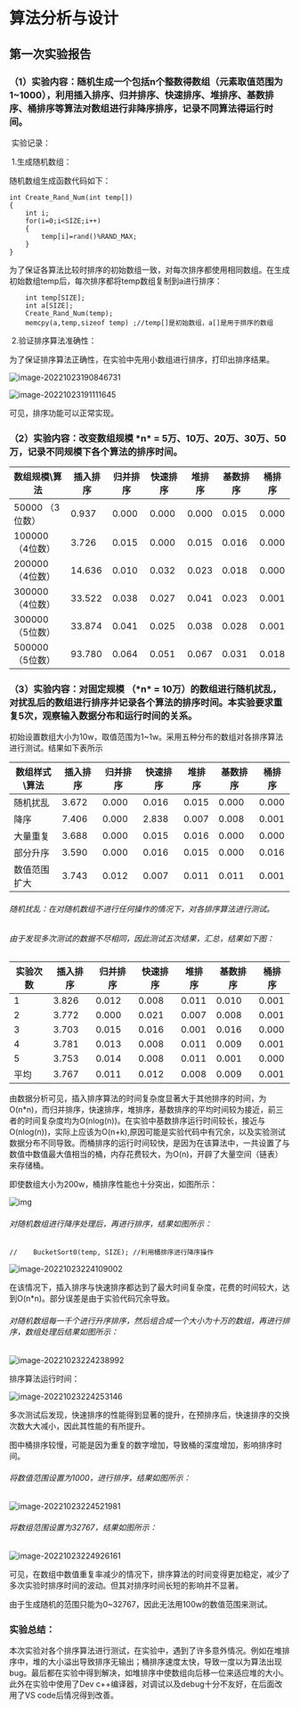 # **算法分析与设计**

##       第一次实验报告

### （1）实验内容：随机生成一个包括n个整数得数组（元素取值范围为1~1000），利用插入排序、归并排序、快速排序、堆排序、基数排序、桶排序等算法对数组进行非降序排序，记录不同算法得运行时间。

​          实验记录：

​         1.生成随机数组：

随机数组生成函数代码如下：

```
int Create_Rand_Num(int temp[])
{
    int i;
    for(i=0;i<SIZE;i++)
    {
        temp[i]=rand()%RAND_MAX;
    }
}
```

 为了保证各算法比较时排序的初始数组一致，对每次排序都使用相同数组。在生成初始数组temp后，每次排序都将temp数组复制到a进行排序：

```
    int temp[SIZE];
    int a[SIZE];
    Create_Rand_Num(temp);
    memcpy(a,temp,sizeof temp) ;//temp[]是初始数组，a[]是用于排序的数组 
```

 

​          2.验证排序算法准确性：

为了保证排序算法正确性，在实验中先用小数组进行排序，打印出排序结果。

![image-20221023190846731](C:\Users\LiangZhaoYi\AppData\Roaming\Typora\typora-user-images\image-20221023190846731.png)



![image-20221023191111645](C:\Users\LiangZhaoYi\AppData\Roaming\Typora\typora-user-images\image-20221023191111645.png)

可见，排序功能可以正常实现。



### （2）实验内容：改变数组规模 ***n\*** = 5万、10万、20万、30万、50万，记录不同规模下各个算法的排序时间。

| 数组规模\算法      | 插入排序 | 归并排序 | 快速排序 | 堆排序 | 基数排序 | 桶排序 |
| ------------------ | -------- | -------- | -------- | ------ | -------- | ------ |
| 50000 （3位数）    | 0.937    | 0.000    | 0.000    | 0.000  | 0.015    | 0.000  |
| 100000   （4位数） | 3.726    | 0.015    | 0.000    | 0.015  | 0.016    | 0.000  |
| 200000   （4位数） | 14.636   | 0.010    | 0.032    | 0.023  | 0.018    | 0.000  |
| 300000   （4位数） | 33.522   | 0.038    | 0.027    | 0.041  | 0.023    | 0.001  |
| 300000   （5位数） | 33.874   | 0.041    | 0.025    | 0.038  | 0.028    | 0.001  |
| 500000   （5位数） | 93.780   | 0.064    | 0.051    | 0.067  | 0.031    | 0.018  |



### （3）实验内容：对固定规模 （***n\*** = 10万）的数组进行随机扰乱，对扰乱后的数组进行排序并记录各个算法的排序时间。本实验要求重复5次，观察输入数据分布和运行时间的关系。

初始设置数组大小为10w，取值范围为1~1w。采用五种分布的数组对各排序算法进行测试。结果如下表所示

| 数组样式\算法 | 插入排序 | 归并排序 | 快速排序 | 堆排序 | 基数排序 | 桶排序 |
| ------------- | -------- | -------- | -------- | ------ | -------- | ------ |
| 随机扰乱      | 3.672    | 0.000    | 0.016    | 0.015  | 0.000    | 0.000  |
| 降序          | 7.406    | 0.000    | 2.838    | 0.007  | 0.008    | 0.001  |
| 大量重复      | 3.688    | 0.000    | 0.015    | 0.016  | 0.000    | 0.000  |
| 部分升序      | 3.590    | 0.000    | 0.016    | 0.015  | 0.000    | 0.016  |
| 数值范围扩大  | 3.743    | 0.012    | 0.007    | 0.011  | 0.011    | 0.001  |



###### 随机扰乱：在对随机数组不进行任何操作的情况下，对各排序算法进行测试。

###### 由于发现多次测试的数据不尽相同，因此测试五次结果，汇总，结果如下图：

| 实验次数 | 插入排序 | 归并排序 | 快速排序 | 堆排序 | 基数排序 | 桶排序 |
| -------- | -------- | -------- | -------- | ------ | -------- | ------ |
| 1        | 3.826    | 0.012    | 0.008    | 0.011  | 0.010    | 0.001  |
| 2        | 3.772    | 0.000    | 0.021    | 0.007  | 0.008    | 0.001  |
| 3        | 3.703    | 0.015    | 0.016    | 0.001  | 0.016    | 0.000  |
| 4        | 3.781    | 0.013    | 0.008    | 0.011  | 0.009    | 0.001  |
| 5        | 3.753    | 0.014    | 0.008    | 0.011  | 0.001    | 0.000  |
| 平均     | 3.767    | 0.011    | 0.012    | 0.008  | 0.009    | 0.001  |

由数据分析可见，插入排序算法的时间复杂度显著大于其他排序的时间，为O(n*n)，而归并排序，快速排序，堆排序，基数排序的平均时间较为接近，前三者的时间复杂度均为O(nlog(n))。在实验中基数排序运行时间较长，接近与O(nlog(n))，实际上应该为O(n+k),原因可能是实验代码中有冗余，以及实验测试数据分布不同导致。而桶排序的运行时间较快，是因为在该算法中，一共设置了与数值中数值最大值相当的桶，内存花费较大，为O(n)，开辟了大量空间（链表）来存储桶。

即使数组大小为200w，桶排序性能也十分突出，如图所示：

![img](file:///C:\Users\LiangZhaoYi\AppData\Roaming\Tencent\Users\710981348\QQ\WinTemp\RichOle\]0DD4U2@]}T[U56_$H8WL2W.png)



###### 对随机数组进行降序处理后，再进行排序，结果如图所示：

```
//    BucketSort0(temp, SIZE); //利用桶排序进行降序操作  
```

![image-20221023224109002](C:\Users\LiangZhaoYi\AppData\Roaming\Typora\typora-user-images\image-20221023224109002.png)

在该情况下，插入排序与快速排序都达到了最大时间复杂度，花费的时间较大，达到O(n*n)。部分误差是由于实验代码冗余导致。



###### 对随机数组每一千个进行升序排序，然后组合成一个大小为十万的数组，再进行排序，数组处理后结果如图所示：

![image-20221023224238992](C:\Users\LiangZhaoYi\AppData\Roaming\Typora\typora-user-images\image-20221023224238992.png)

排序算法运行时间：

![image-20221023224253146](C:\Users\LiangZhaoYi\AppData\Roaming\Typora\typora-user-images\image-20221023224253146.png)

多次测试后发现，快速排序的性能得到显著的提升，在预排序后，快速排序的交换次数大大减小，因此其性能的有所提升。

图中桶排序较慢，可能是因为重复的数字增加，导致桶的深度增加，影响排序时间。



###### 将数值范围设置为1000，进行排序，结果如图所示：

![image-20221023224521981](C:\Users\LiangZhaoYi\AppData\Roaming\Typora\typora-user-images\image-20221023224521981.png)

###### 将数组范围设置为32767，结果如图所示：

![image-20221023224926161](C:\Users\LiangZhaoYi\AppData\Roaming\Typora\typora-user-images\image-20221023224926161.png)

可见，在数组中数值重复率减少的情况下，排序算法的时间变得更加稳定，减少了多次实验时排序时间的波动。但其对排序时间长短的影响并不显著。

由于生成随机的范围只能为0~32767，因此无法用100w的数值范围来测试。

### 实验总结：

​    本次实验对各个排序算法进行测试，在实验中，遇到了许多意外情况。例如在堆排序中，堆的大小溢出导致排序无输出；桶排序速度太快，导致一度以为算法出现bug。最后都在实验中得到解决，如堆排序中使数组向后移一位来适应堆的大小。此外在实验中使用了Dev c++编译器，对调试以及debug十分不友好，在后面改用了VS code后情况得到改善。

​	

